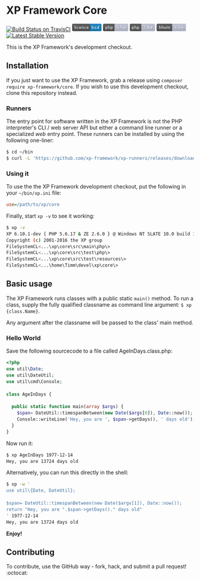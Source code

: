 XP Framework Core
=================
[![Build Status on TravisCI](https://secure.travis-ci.org/xp-framework/core.png)](http://travis-ci.org/xp-framework/core)
[![BSD Licence](https://raw.githubusercontent.com/xp-framework/web/master/static/licence-bsd.png)](https://github.com/xp-framework/core/blob/master/LICENCE.md)
[![Required PHP 5.5+](https://raw.githubusercontent.com/xp-framework/web/master/static/php-5_5plus.png)](http://php.net/)
[![Supports PHP 7.0+](https://raw.githubusercontent.com/xp-framework/web/master/static/php-7_0plus.png)](http://php.net/)
[![Supports HHVM 3.5+](https://raw.githubusercontent.com/xp-framework/web/master/static/hhvm-3_5plus.png)](http://hhvm.com/)
[![Latest Stable Version](https://poser.pugx.org/xp-framework/core/version.png)](https://packagist.org/packages/xp-framework/core)

This is the XP Framework's development checkout. 

Installation
------------
If you just want to use the XP Framework, grab a release using `composer require xp-framework/core`. If you wish to use this development checkout, clone this repository instead.

### Runners
The entry point for software written in the XP Framework is not the PHP
interpreter's CLI / web server API but either a command line runner or
a specialized *web* entry point. These runners can be installed by using
the following one-liner:

```sh
$ cd ~/bin
$ curl -L 'https://github.com/xp-framework/xp-runners/releases/download/v5.7.2/setup' | php
```

### Using it
To use the the XP Framework development checkout, put the following
in your `~/bin/xp.ini` file:

```ini
use=/path/to/xp/core
```

Finally, start `xp -v` to see it working:

```sh
$ xp -v
XP 6.10.1-dev { PHP 5.6.17 & ZE 2.6.0 } @ Windows NT SLATE 10.0 build 10586 (Windows 10) i586
Copyright (c) 2001-2016 the XP group
FileSystemCL<...\xp\core\src\main\php\>
FileSystemCL<...\xp\core\src\test\php\>
FileSystemCL<...\xp\core\src\test\resources\>
FileSystemCL<...\home\Timm\devel\xp\core\>
```

Basic usage
-----------
The XP Framework runs classes with a public static `main()` method. To run a class, supply the fully qualified classname as command line argument: `$ xp {class.Name}`.

Any argument after the classname will be passed to the class' main method.

### Hello World
Save the following sourcecode to a file called AgeInDays.class.php:

```php
<?php
use util\Date;
use util\DateUtil;
use util\cmd\Console;

class AgeInDays {

  public static function main(array $args) {
    $span= DateUtil::timespanBetween(new Date($args[0]), Date::now());
    Console::writeLine('Hey, you are ', $span->getDays(), ' days old');
  }
}
```

Now run it:

```sh
$ xp AgeInDays 1977-12-14
Hey, you are 13724 days old
```

Alternatively, you can run this directly in the shell:

```sh
$ xp -w '
use util\{Date, DateUtil};

$span= DateUtil::timespanBetween(new Date($argv[1]), Date::now());
return "Hey, you are ".$span->getDays()." days old"
' 1977-12-14
Hey, you are 13724 days old
```

**Enjoy!**

Contributing
------------
To contribute, use the GitHub way - fork, hack, and submit a pull request! :octocat:
